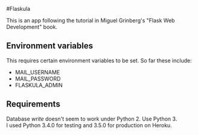 #Flaskula

This is an app following the tutorial in Miguel Grinberg's "Flask Web Development" book.

## Environment variables

This requires certain environment variables to be set.  So far these include:

- MAIL_USERNAME
- MAIL_PASSWORD
- FLASKULA_ADMIN

## Requirements

Database *write* doesn't seem to work under Python 2.  Use Python 3.  
I used Python 3.4.0 for testing and 3.5.0 for production on Heroku.

